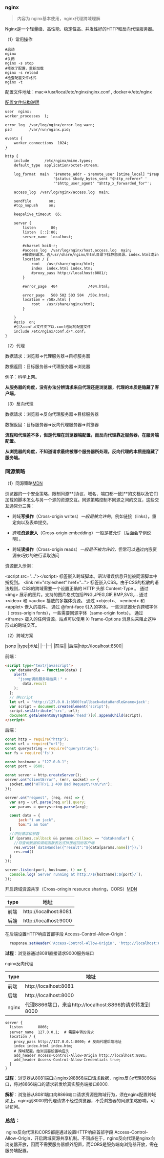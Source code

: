 ### nginx

> 内容为 nginx基本使用，nginx代理跨域理解
> 

Nginx是一个轻量级、高性能、稳定性高、并发性好的HTTP和反向代理服务器。

（1）常用操作
```shell
#启动
nginx
#关闭
nginx -s stop
#修改了配置，重新加载
nginx -s reload
#检查配置文件格式
nginx -t
```
配置文件地址：mac=>/usr/local/etc/nginx/nginx.conf , docker=>/etc/nginx

[配置文件结构说明](https://juejin.im/post/6844903575210967048)

```txt
user  nginx;
worker_processes  1;

error_log  /var/log/nginx/error.log warn;
pid        /var/run/nginx.pid;

events {
    worker_connections  1024;
}

http {
    include       /etc/nginx/mime.types;
    default_type  application/octet-stream;

    log_format  main  '$remote_addr - $remote_user [$time_local] "$request" '
                      '$status $body_bytes_sent "$http_referer" '
                      '"$http_user_agent" "$http_x_forwarded_for"';

    access_log  /var/log/nginx/access.log  main;

    sendfile        on;
    #tcp_nopush     on;

    keepalive_timeout  65;

    server {
        listen       80;
        listen  [::]:80;
        server_name  localhost;

        #charset koi8-r;
        #access_log  /var/log/nginx/host.access.log  main;
        #接收到请求，去/usr/share/nginx/html目录下找静态资源，index.html或index.htm
        location / {
            root   /usr/share/nginx/html;
            index  index.html index.htm;
            #proxy_pass http://localhost:8081/;
        }

        #error_page  404              /404.html;

        error_page   500 502 503 504  /50x.html;
        location = /50x.html {
            root   /usr/share/nginx/html;
        }

    }
    #gzip  on;
    #引入conf.d文件夹下以.conf结尾的配置文件
    include /etc/nginx/conf.d/*.conf;
}
```

（2）代理 

数据请求：浏览器=>代理服务器=>目标服务器

数据返回：目标服务器=>代理服务器=>浏览器

例子：科学上网。

**从服务器的角度，没有办法分辨请求来自代理还是浏览器，代理的本质是隐藏了客户端。**

（3）反向代理

数据请求：浏览器=>反向代理服务器=>目标服务器

数据返回：目标服务器=>反向代理服务器=>浏览器

**流程和代理差不多，但是代理在浏览器端配置，而反向代理靠近服务器，在服务端配置。**

**从浏览器的角度，不知道请求最终被哪个服务器所处理，反向代理的本质是隐藏了服务端。**

### 同源策略

（1）同源策略[MDN](https://developer.mozilla.org/zh-CN/docs/Web/Security/Same-origin_policy)

​	浏览器的一个安全策略，限制同源**[协议、域名、端口都一致]**的文档以及它们加载的脚本怎么与另一个源的资源交互。同源策略控制不同源之间的交互，这些交互通常分三类：

- 跨域**写操作**（Cross-origin writes）*一般是被允许的*。例如链接（links），重定向以及表单提交。

- 跨域**资源嵌入**（Cross-origin embedding）一般是被允许（后面会举例说明）。

- 跨域**读操作**（Cross-origin reads）*一般是不被允许的*，但常可以通过内嵌资源来巧妙的进行读取访问

资源嵌入示例：

\<script src="...">\</script> 标签嵌入跨域脚本。语法错误信息只能被同源脚本中捕捉到。
\<link rel="stylesheet" href="..."> 标签嵌入CSS。由于CSS的松散的语法规则，CSS的跨域需要一个设置正确的 HTTP 头部 Content-Type 。
通过 \<img> 展示的图片。支持的图片格式包括PNG,JPEG,GIF,BMP,SVG,...
通过 \<video> 和 \<audio> 播放的多媒体资源。
通过 \<object>、 \<embed> 和 \<applet> 嵌入的插件。
通过 @font-face 引入的字体。一些浏览器允许跨域字体（ cross-origin fonts），一些需要同源字体（same-origin fonts）。
通过\<iframe> 载入的任何资源。站点可以使用 X-Frame-Options 消息头来阻止这种形式的跨域交互。

（2）跨域方案

jsonp
|type|地址|
|--|--|
|前端||
|后端|http://localhost:8500|

前端：

```html
<script type="text/javascript">
  var dataHandle = function(data) {
    alert(
      "jsonp调用服务端结果：" +
        data.result
    );
  };
  // 拼script
  let url = 'http://127.0.0.1:8500?callback=dataHandle&name=jack';
  var script = document.createElement('script');
  script.setAttribute('src', url);
  document.getElementsByTagName('head')[0].appendChild(script);
</script>
```

后端：

```js
const http = require("http");
const url = require("url");
const querystring = require("querystring");
var fs = require('fs')

const hostname = "127.0.0.1";
const port = 8500;

const server = http.createServer();
server.on("clientError", (err, socket) => {
  socket.end("HTTP/1.1 400 Bad Request\r\n\r\n");
});

server.on("request", (req, res) => {
  var arg = url.parse(req.url).query;
  var params = querystring.parse(arg);

  const data = {
      jack:"i am jack",
      tom:"i am tom"
  }
  //识别请求和参数
  if (params.callback && params.callback == "dataHandle") {
    //将查询数据和调用函数表达式拼接返回给客户端
    res.write(`dataHandle({"result":"${data[params.name]}"});`)   
    res.end()
  }
});

server.listen(port, hostname, () => {
  console.log(`Server running at http://${hostname}:${port}/`);
});

```



开启跨域资源共享（Cross-oringin resource sharing，CORS）[MDN](https://developer.mozilla.org/zh-CN/docs/Web/HTTP/Access_control_CORS)

|type|地址|
|--|--|
|前端|http://localhost:8081|
|后端|http://localhost:9000|

在后端设置HTTP响应首部字段 Access-Control-Allow-Origin：

```js
  response.setHeader('Access-Control-Allow-Origin', 'http://localhost:8081');
```

**过程**：浏览器通过8081直接请求9000服务端口

nginx反向代理

|type|地址 |
|--|--|
|前端|http://localhost:8081|
|后端|http://localhost:8000|
|nginx|代理8866端口，来自http://localhost:8866的请求转发到8000|

```shell
server {
  listen       8866;
  server_name  127.0.0.1;  # 需要中转的请求
  location / {
    proxy_pass http://127.0.0.1:8000; # 反向代理后端地址
    index index.html index.htm;
    # 跨域配置，给浏览器设置响应头
    add_header Access-Control-Allow-Origin http://localhost:8081; 
    add_header Access-Control-Allow-Credentials true;
  }
}   
```

**过程**：浏览器从8081端口向nginx的8866端口请求数据，nginx反向代理8866端口，将对8866端口的请求转发给真实服务端接口8000.

**解析**：浏览器从8081端口向8866端口请求资源是跨域行为，须在nginx配置跨域如上。nginx到8000的代理请求不经过浏览器，不受浏览器的同源策略影响，可以访问。

### 总结：

​	nginx反向代理和CORS都是通过设置HTTP响应首部字段 Access-Control-Allow-Origin，开启跨域资源共享机制。不同点在于，nginx反向代理是nginx向浏览器开放，因而不需要服务器额外配置，而CORS是服务端向浏览器开放，需在服务端配置。